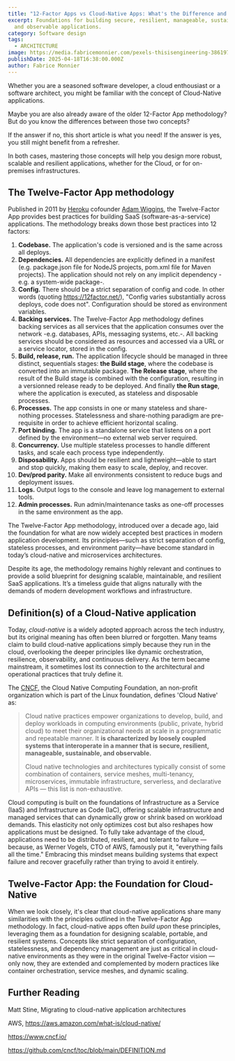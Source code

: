 ```yaml
---
title: "12-Factor Apps vs Cloud-Native Apps: What's the Difference and Why It Matters"
excerpt: Foundations for building secure, resilient, manageable, sustainable,
  and observable applications.
category: Software design
tags:
  - ARCHITECTURE
image: https://media.fabricemonnier.com/pexels-thisisengineering-3861972.jpg
publishDate: 2025-04-18T16:38:00.000Z
author: Fabrice Monnier
---
```

Whether you are a seasoned software developer, a cloud enthousiast or a software architect, you might be familiar with the concept of Cloud-Native applications. 

Maybe you are also already aware of the older 12-Factor App methodology? But do you know the differences between those two concepts?

If the answer if no, this short article is what you need! If the answer is yes, you still might benefit from a refresher.

In both cases, mastering those concepts will help you design more robust, scalable and resilient applications, whether for the Cloud, or for on-premises infrastructures.

## The Twelve-Factor App methodology

Published in 2011 by [Heroku](https://www.heroku.com/) cofounder [Adam Wiggins](https://adamwiggins.com), the Twelve-Factor App provides best practices for building SaaS (software-as-a-service) applications. The methodology breaks down those best practices  into 12 factors:

1. **Codebase.** The application's code is versioned and is the same across all deploys.
2. **Dependencies.** All dependencies are explicitly defined in a manifest (e.g. package.json file for NodeJS projects, pom.xml file for Maven projects). The application should not rely on any implicit dependency -e.g. a system-wide package-. 
3. **Config.** There should be a strict separation of config and code. In other words (quoting <https://12factor.net/>), "Config varies substantially across deploys, code does not". Configuration should be stored as environment variables.
4. **Backing services.** The Twelve-Factor App methodology defines backing services as all services that the application consumes over the network -e.g. databases, APIs, messaging systems, etc.-. All backing services should be considered as resources and accessed via a URL or a service locator, stored in the config.
5. **Build, release, run.** The application lifecycle should be managed in three distinct, sequentials stages: **the Build stage**, where the codebase is converted into an immutable package. **The Release stage**, where the result of the Build stage is combined with the configuration, resulting in a versionned release ready to be deployed. And finally **the Run stage**, where the application is executed, as stateless and disposable processes. 
6. **Processes.** The app consists in one or many stateless  and share-nothing processes. Statelessness and share-nothing paradigm are pre-requisite in order to achieve efficient horizontal scaling.
7. **Port binding.** The app is a standalone service that listens on a port defined by the environment—no external web server required.
8. **Concurrency.** Use multiple stateless processes to handle different tasks, and scale each process type independently.
9. **Disposability.** Apps should be resilient and lightweight—able to start and stop quickly, making them easy to scale, deploy, and recover.
10. **Dev/prod parity.** Make all environments consistent to reduce bugs and deployment issues.
11. **Logs.** Output logs to the console and leave log management to external tools.
12. **Admin processes.** Run admin/maintenance tasks as one-off processes in the same environment as the app.

The Twelve-Factor App methodology, introduced over a decade ago, laid the foundation for what are now widely accepted best practices in modern application development. Its principles—such as strict separation of config, stateless processes, and environment parity—have become standard in today’s cloud-native and microservices architectures.

Despite its age, the methodology remains highly relevant and continues to provide a solid blueprint for designing scalable, maintainable, and resilient SaaS applications. It’s a timeless guide that aligns naturally with the demands of modern development workflows and infrastructure.

## Definition(s) of a Cloud-Native application


Today, *cloud-native* is a widely adopted approach across the tech industry, but its original meaning has often been blurred or forgotten. Many teams claim to build cloud-native applications simply because they run in the cloud, overlooking the deeper principles like dynamic orchestration, resilience, observability, and continuous delivery. As the term became mainstream, it sometimes lost its connection to the architectural and operational practices that truly define it.

The [CNCF](<>), the Cloud Native Computing Foundation, an non-profit organization which is part of the Linux foundation, defines 'Cloud Native' as:

> Cloud native practices empower organizations to develop, build, and deploy workloads in computing environments (public, private, hybrid cloud) to meet their organizational needs at scale in a programmatic and repeatable manner. It **is characterized by loosely coupled systems that interoperate in a manner that is secure, resilient, manageable, sustainable, and observable.**
>
> Cloud native technologies and architectures typically consist of some combination of containers, service meshes, multi-tenancy, microservices, immutable infrastructure, serverless, and declarative APIs — this list is non-exhaustive.


Cloud computing is built on the foundations of Infrastructure as a Service (IaaS) and Infrastructure as Code (IaC), offering scalable infrastructure and managed services that can dynamically grow or shrink based on workload demands. This elasticity not only optimizes cost but also reshapes how applications must be designed. To fully take advantage of the cloud, applications need to be distributed, resilient, and tolerant to failure — because, as Werner Vogels, CTO of AWS, famously put it, "everything fails all the time." Embracing this mindset means building systems that expect failure and recover gracefully rather than trying to avoid it entirely.

## Twelve-Factor App: the Foundation for Cloud-Native


When we look closely, it's clear that cloud-native applications share many similarities with the principles outlined in the Twelve-Factor App methodology. In fact, cloud-native apps often *build upon* these principles, leveraging them as a foundation for designing scalable, portable, and resilient systems. Concepts like strict separation of configuration, statelessness, and dependency management are just as critical in cloud-native environments as they were in the original Twelve-Factor vision — only now, they are extended and complemented by modern practices like container orchestration, service meshes, and dynamic scaling.


## Further Reading

Matt Stine, Migrating to cloud-native application architectures

AWS, https://aws.amazon.com/what-is/cloud-native/

https://www.cncf.io/

https://github.com/cncf/toc/blob/main/DEFINITION.md
